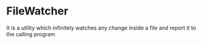 # FileWatcher
It is a utility which infinitely watches any change inside a file and report it to the calling program
